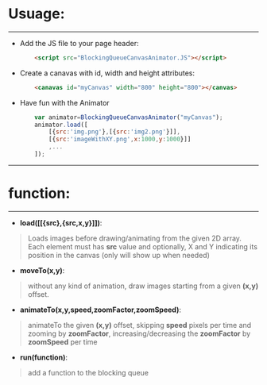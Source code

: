 #	Usuage:
-----


+	Add the JS file to your page header:


	```html
		<script src="BlockingQueueCanvasAnimator.JS"></script>
	```

+	Create a canavas with id, width and height attributes:


	```html
		<canavas id="myCanvas" width="800" height="800"></canvas>
	```

	
+	Have fun with the Animator


	```javascript
		var animator=BlockingQueueCanvasAnimator("myCanvas");
		animator.load([
			[{src:'img.png'},[{src:'img2.png'}]],
			[{src:'imageWithXY.png',x:1000,y:1000}]]
			,...
		]);
	```

-----

#	function:

-----

+	**load([[{src},{src,x,y}]])**:
>Loads images before drawing/animating from the given 2D array.
>Each element must has **src** value and optionally, X and Y indicating its position in the canvas (only will show up when needed)

+	**moveTo(x,y)**:
> without any kind of animation, draw images starting from a given **(x,y)** offset.

+	**animateTo(x,y,speed,zoomFactor,zoomSpeed)**:
> animateTo the given **(x,y)** offset, skipping **speed** pixels per time and zooming by **zoomFactor**, increasing/decreasing the **zoomFactor** by **zoomSpeed** per time

+	**run(function)**:
> add a function to the blocking queue